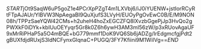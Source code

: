 $START$jOt9SaqW6uP5goZ1e4PCrXpPZgT4m1LXVbj6/iJ0iYUENW+jstIorRCyRtFTpAJAUr/YlBVW3NpAegaBI9QuXjufS3LVyH/EUOyPgOvEwC0B/E/M9NON08h/TPPzSaeYQW42CMs+h2uheH4hoZxEGCZFQ8lXvzbGgePjJp3HvQo2gPWXkF0iDYk+kbIUuOEYyqr5Gr8k0Z6h6ywH3AM3mI56zW/p3xRUovAgaUF9xMrRiPHaP5a5O4mBQE+bG779mmf1DoK9VQ6Sb6jADZg/IrEdgmcfgjPdt2gBUXfdjdRUxjS3ldNCFynxGlqnaC+PUGQ/3FY7Kfiini9M1WiIVg==$END$